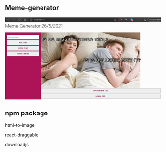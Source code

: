 ## Meme-generator 

![Alt text](https://raw.githubusercontent.com/phuocleoceo/meme-generator/master/Capture.JPG?raw=true)

## npm package

html-to-image

react-draggable

downloadjs